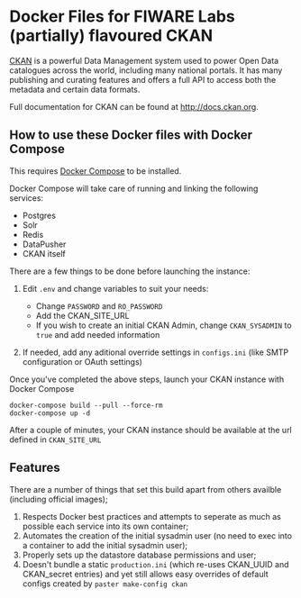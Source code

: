 # Docker Files for FIWARE Labs (partially) flavoured CKAN

[CKAN](https://github.com/ckan/ckan) is a powerful Data Management system used to power Open Data catalogues across the world, including many national
portals. It has many publishing and curating features and offers a full API to access both the metadata and certain data formats.

Full documentation for CKAN can be found at http://docs.ckan.org.

## How to use these Docker files with Docker Compose

This requires [Docker Compose](https://docs.docker.com/compose/) to be installed.

Docker Compose will take care of running and linking the following services:

* Postgres
* Solr
* Redis
* DataPusher
* CKAN itself

There are a few things to be done before launching the instance:

1. Edit `.env` and change variables to suit your needs:
	- Change `PASSWORD` and `RO_PASSWORD`
	- Add the CKAN_SITE_URL
	- If you wish to create an initial CKAN Admin, change `CKAN_SYSADMIN` to `true` and add needed information

2. If needed, add any aditional override settings in `configs.ini` (like SMTP configuration or OAuth settings)

Once you've completed the above steps, launch your CKAN instance with Docker Compose

	docker-compose build --pull --force-rm
	docker-compose up -d

After a couple of minutes, your CKAN instance should be available at the url defined in `CKAN_SITE_URL`

## Features

There are a number of things that set this build apart from others availble (including official images);

1. Respects Docker best practices and attempts to seperate as much as possible each service into its own container;
2. Automates the creation of the initial sysadmin user (no need to exec into a container to add the initial sysadmin user);
3. Properly sets up the datastore database permissions and user;
4. Doesn't bundle a static `production.ini` (which re-uses CKAN_UUID and CKAN_secret entries) and yet still allows easy overrides of default configs created by `paster make-config ckan`